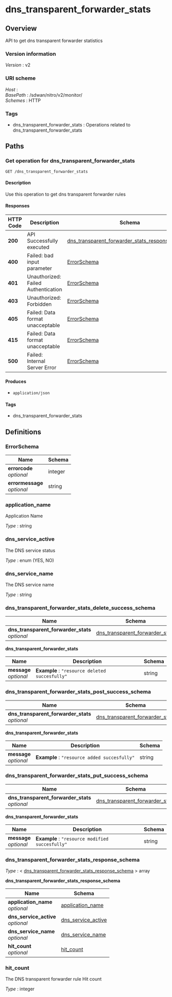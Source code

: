# dns\_transparent\_forwarder\_stats


<a name="overview"></a>
## Overview
API to get dns transparent forwarder statistics


### Version information
*Version* : v2


### URI scheme
*Host* : <MGMT-IP>  
*BasePath* : /sdwan/nitro/v2/monitor/  
*Schemes* : HTTP


### Tags

* dns\_transparent\_forwarder\_stats : Operations related to dns\_transparent\_forwarder\_stats 




<a name="paths"></a>
## Paths

<a name="dns\_transparent\_forwarder\_stats-get"></a>
### Get operation for dns\_transparent\_forwarder\_stats
```
GET /dns_transparent_forwarder_stats
```


#### Description
Use this operation to get dns transparent forwarder rules


#### Responses

|HTTP Code|Description|Schema|
|---|---|---|
|**200**|API Successfully executed|[dns\_transparent\_forwarder\_stats\_response\_schema](#dns\_transparent\_forwarder\_stats\_response\_schema)|
|**400**|Failed: bad input parameter|[ErrorSchema](#errorschema)|
|**401**|Unauthorized: Failed Authentication|[ErrorSchema](#errorschema)|
|**403**|Unauthorized: Forbidden|[ErrorSchema](#errorschema)|
|**405**|Failed: Data format unacceptable|[ErrorSchema](#errorschema)|
|**415**|Failed: Data format unacceptable|[ErrorSchema](#errorschema)|
|**500**|Failed: Internal Server Error|[ErrorSchema](#errorschema)|


#### Produces

* `application/json`


#### Tags

* dns\_transparent\_forwarder\_stats




<a name="definitions"></a>
## Definitions

<a name="errorschema"></a>
### ErrorSchema

|Name|Schema|
|---|---|
|**errorcode**  <br>*optional*|integer|
|**errormessage**  <br>*optional*|string|


<a name="application\_name"></a>
### application\_name
Application Name

*Type* : string


<a name="dns\_service\_active"></a>
### dns\_service\_active
The DNS service status

*Type* : enum (YES, NO)


<a name="dns\_service\_name"></a>
### dns\_service\_name
The DNS service name

*Type* : string


<a name="dns\_transparent\_forwarder\_stats\_delete\_success\_schema"></a>
### dns\_transparent\_forwarder\_stats\_delete\_success\_schema

|Name|Schema|
|---|---|
|**dns\_transparent\_forwarder\_stats**  <br>*optional*|[dns\_transparent\_forwarder\_stats](#dns\_transparent\_forwarder\_stats\_delete\_success\_schema-dns\_transparent\_forwarder\_stats)|

<a name="dns\_transparent\_forwarder\_stats\_delete\_success\_schema-dns\_transparent\_forwarder\_stats"></a>
**dns\_transparent\_forwarder\_stats**

|Name|Description|Schema|
|---|---|---|
|**message**  <br>*optional*|**Example** : `"resource deleted succesfully"`|string|


<a name="dns\_transparent\_forwarder\_stats\_post\_success\_schema"></a>
### dns\_transparent\_forwarder\_stats\_post\_success\_schema

|Name|Schema|
|---|---|
|**dns\_transparent\_forwarder\_stats**  <br>*optional*|[dns\_transparent\_forwarder\_stats](#dns\_transparent\_forwarder\_stats\_post\_success\_schema-dns\_transparent\_forwarder\_stats)|

<a name="dns\_transparent\_forwarder\_stats\_post\_success\_schema-dns\_transparent\_forwarder\_stats"></a>
**dns\_transparent\_forwarder\_stats**

|Name|Description|Schema|
|---|---|---|
|**message**  <br>*optional*|**Example** : `"resource added succesfully"`|string|


<a name="dns\_transparent\_forwarder\_stats\_put\_success\_schema"></a>
### dns\_transparent\_forwarder\_stats\_put\_success\_schema

|Name|Schema|
|---|---|
|**dns\_transparent\_forwarder\_stats**  <br>*optional*|[dns\_transparent\_forwarder\_stats](#dns\_transparent\_forwarder\_stats\_put\_success\_schema-dns\_transparent\_forwarder\_stats)|

<a name="dns\_transparent\_forwarder\_stats\_put\_success\_schema-dns\_transparent\_forwarder\_stats"></a>
**dns\_transparent\_forwarder\_stats**

|Name|Description|Schema|
|---|---|---|
|**message**  <br>*optional*|**Example** : `"resource modified succesfully"`|string|


<a name="dns\_transparent\_forwarder\_stats\_response\_schema"></a>
### dns\_transparent\_forwarder\_stats\_response\_schema
*Type* : < [dns\_transparent\_forwarder\_stats\_response\_schema](#dns\_transparent\_forwarder\_stats\_response\_schema-inline) > array

<a name="dns\_transparent\_forwarder\_stats\_response\_schema-inline"></a>
**dns\_transparent\_forwarder\_stats\_response\_schema**

|Name|Schema|
|---|---|
|**application\_name**  <br>*optional*|[application\_name](#application\_name)|
|**dns\_service\_active**  <br>*optional*|[dns\_service\_active](#dns\_service\_active)|
|**dns\_service\_name**  <br>*optional*|[dns\_service\_name](#dns\_service\_name)|
|**hit\_count**  <br>*optional*|[hit\_count](#hit\_count)|


<a name="hit\_count"></a>
### hit\_count
The DNS transparent forwarder rule Hit count

*Type* : integer





